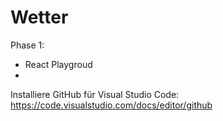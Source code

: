 # Wetter

Phase 1:
- React Playgroud
- 

Installiere GitHub für Visual Studio Code: https://code.visualstudio.com/docs/editor/github
